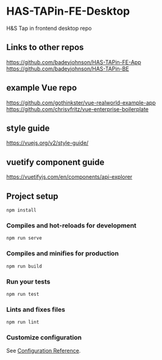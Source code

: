 # HAS-TAPin-FE-Desktop
H&amp;S Tap in frontend desktop repo

## Links to other repos
https://github.com/badeyjohnson/HAS-TAPin-FE-App
https://github.com/badeyjohnson/HAS-TAPin-BE

## example Vue repo
https://github.com/gothinkster/vue-realworld-example-app
https://github.com/chrisvfritz/vue-enterprise-boilerplate

## style guide
https://vuejs.org/v2/style-guide/

## vuetify component guide
https://vuetifyjs.com/en/components/api-explorer

## Project setup
```
npm install
```

### Compiles and hot-reloads for development
```
npm run serve
```

### Compiles and minifies for production
```
npm run build
```

### Run your tests
```
npm run test
```

### Lints and fixes files
```
npm run lint
```

### Customize configuration
See [Configuration Reference](https://cli.vuejs.org/config/).

